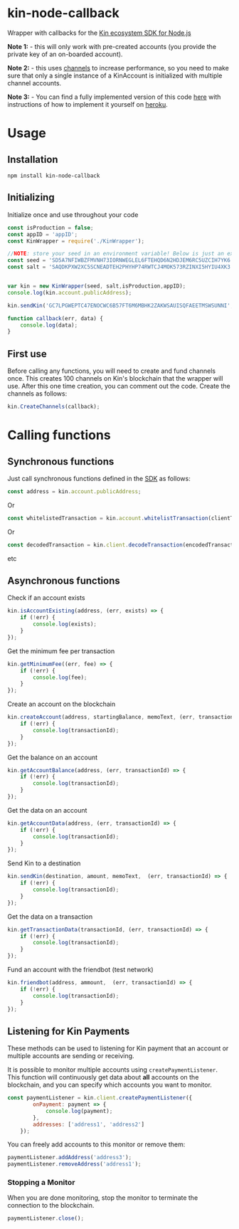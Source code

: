 # kin-node-callback
Wrapper with callbacks for the [Kin ecosystem SDK for Node.js](https://github.com/kinecosystem/kin-sdk-node)


**Note 1:** - this will only work with pre-created accounts (you provide the private key of an on-boarded account).

**Note 2:** - this uses [channels](https://docs.kin.org/nodejs/sdk#channels) to increase performance, so  you need to make sure that only a single instance of a KinAccount is initialized with multiple channel accounts.

**Note 3:** - You can find a fully implemented version of this code [here](https://github.com/hitwill/kin-nodejs-server) with instructions of how to implement it yourself on [heroku](https://heroku.com).

# Usage
## Installation
```
npm install kin-node-callback
```

## Initializing
Initialize once and use throughout your code
```javascript
const isProduction = false;
const appID = 'appID';
const KinWrapper = require('./KinWrapper');

//NOTE: store your seed in an environment variable! Below is just an example
const seed = 'SD5A7NFIWBZFMVNH73IORNWEGLEL6FTEHQD6N2HDJEM6RC5UZCIH7YK6';
const salt = 'SAQDKPXW2XC5SCNEADTEH2PHYHP74RWTCJ4MOK573RZINXI5HYIU4XK3';


var kin = new KinWrapper(seed, salt,isProduction,appID);
console.log(kin.account.publicAddress);

kin.sendKin('GC7LPGWEPTC47ENOCWC6B57FT6M6MBHK2ZAKWSAUISQFAEETMSWSUNNI', 10, 'test send', callback);

function callback(err, data) {
    console.log(data);
}
```

## First use
Before calling any functions, you will need to create and fund channels once. This creates 100 channels on Kin's blockchain that the wrapper will use. After this one time creation, you can comment out the code. Create the channels as follows:

```javascript
kin.CreateChannels(callback);

```


# Calling functions
## Synchronous functions
Just call synchronous functions defined in the [SDK](https://github.com/kinecosystem/kin-sdk-node) as follows:
```javascript
const address = kin.account.publicAddress;
```

Or


```javascript
const whitelistedTransaction = kin.account.whitelistTransaction(clientTransaction);
```

Or

```javascript
const decodedTransaction = kin.client.decodeTransaction(encodedTransaction);
```

etc


## Asynchronous functions
Check if an account exists
```javascript
kin.isAccountExisting(address, (err, exists) => {
    if (!err) {
        console.log(exists);
    }
});
```

Get the minimum fee per transaction
```javascript
kin.getMinimumFee((err, fee) => {
    if (!err) {
        console.log(fee);
    }
});
```

Create an account on the blockchain
```javascript
kin.createAccount(address, startingBalance, memoText, (err, transactionId) => {
    if (!err) {
        console.log(transactionId);
    }
});
```

Get the balance on an account
```javascript
kin.getAccountBalance(address, (err, transactionId) => {
    if (!err) {
        console.log(transactionId);
    }
});
```


Get the data on an account
```javascript
kin.getAccountData(address, (err, transactionId) => {
    if (!err) {
        console.log(transactionId);
    }
});
```

Send Kin to a destination
```javascript
kin.sendKin(destination, amount, memoText,  (err, transactionId) => {
    if (!err) {
        console.log(transactionId);
    }
});
```

Get the data on a transaction
```javascript
kin.getTransactionData(transactionId, (err, transactionId) => {
    if (!err) {
        console.log(transactionId);
    }
});
```

Fund an account with the friendbot (test network)
```javascript
kin.friendbot(address, ammount,  (err, transactionId) => {
    if (!err) {
        console.log(transactionId);
    }
});
```

## Listening for Kin Payments
These methods can be used to listening for Kin payment that an account or multiple accounts are sending or receiving.

It is possible to monitor multiple accounts using `createPaymentListener`. This function will continuously get data about **all** accounts on the blockchain, and you can specify which accounts you want to monitor.

```javascript
const paymentListener = kin.client.createPaymentListener({
        onPayment: payment => {
            console.log(payment);
        },
        addresses: ['address1', 'address2']
    });
```

You can freely add accounts to this monitor or remove them:

```javascript
paymentListener.addAddress('address3');
paymentListener.removeAddress('address1');
```

### Stopping a Monitor
When you are done monitoring, stop the monitor to terminate the connection to the blockchain.

```javascript
paymentListener.close();
```
